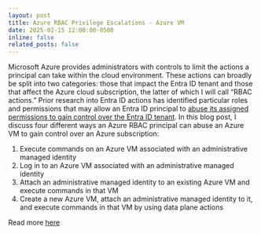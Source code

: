 ```yaml
---
layout: post
title: Azure RBAC Privilege Escalations - Azure VM
date: 2025-02-15 12:00:00-0500
inline: false
related_posts: false
---
```


Microsoft Azure provides administrators with controls to limit the actions a principal can take within the cloud environment. These actions can broadly be split into two categories: those that impact the Entra ID tenant and those that affect the Azure cloud subscription, the latter of which I will call “RBAC actions.” Prior research into Entra ID actions has identified particular roles and permissions that may allow an Entra ID principal to [abuse its assigned permissions to gain control over the Entra ID tenant](https://github.com/SpecterOps/AzureHound). In this blog post, I discuss four different ways an Azure RBAC principal can abuse an Azure VM to gain control over an Azure subscription:

1. Execute commands on an Azure VM associated with an administrative managed identity
2. Log in to an Azure VM associated with an administrative managed identity
3. Attach an administrative managed identity to an existing Azure VM and execute commands in that VM
4. Create a new Azure VM, attach an administrative managed identity to it, and execute commands in that VM by using data plane actions


Read more [here](https://www.praetorian.com/blog/azure-rbac-privilege-escalations-azure-vm/)
